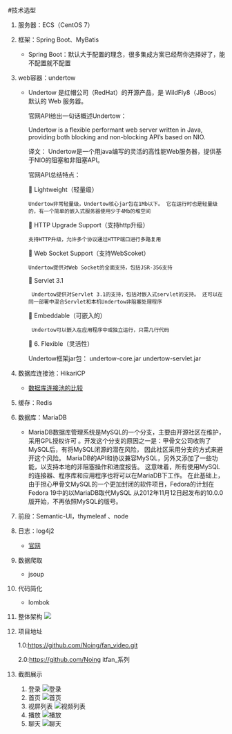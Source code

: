 #技术选型
1. 服务器：ECS（CentOS 7）
2. 框架：Spring Boot、MyBatis
	- Spring Boot：默认大于配置的理念，很多集成方案已经帮你选择好了，能不配置就不配置
3. web容器：undertow
	- Undertow 是红帽公司（RedHat）的开源产品，是 WildFly8（JBoos） 默认的 Web 服务器。

      官网API给出一句话概述Undertow：

      Undertow is a flexible performant web server written in Java, providing both blocking and non-blocking API’s based on NIO.

      译文： Undertow是一个用java编写的灵活的高性能Web服务器，提供基于NIO的阻塞和非阻塞API。

      官网API总结特点：

       Lightweight（轻量级）

          Undertow非常轻量级，Undertow核心jar包在1Mb以下。 它在运行时也是轻量级的，有一个简单的嵌入式服务器使用少于4Mb的堆空间

       HTTP Upgrade Support（支持http升级）

          支持HTTP升级，允许多个协议通过HTTP端口进行多路复用

       Web Socket Support（支持WebScoket）

          Undertow提供对Web Socket的全面支持，包括JSR-356支持

       Servlet 3.1  

           Undertow提供对Servlet 3.1的支持，包括对嵌入式servlet的支持。 还可以在同一部署中混合Servlet和本机Undertow非阻塞处理程序

       Embeddable（可嵌入的）

           Undertow可以嵌入在应用程序中或独立运行，只需几行代码

       6. Flexible（灵活性）

         Undertow框架jar包： undertow-core.jar undertow-servlet.jar
4. 数据库连接池：HikariCP
	- [数据库连接池的比较](http://blog.csdn.net/qq_31125793/article/details/51241943)
3. 缓存：Redis
4. 数据库：MariaDB
	- MariaDB数据库管理系统是MySQL的一个分支，主要由开源社区在维护，采用GPL授权许可
。开发这个分支的原因之一是：甲骨文公司收购了MySQL后，有将MySQL闭源的潜在风险，
因此社区采用分支的方式来避开这个风险。
MariaDB的API和协议兼容MySQL，另外又添加了一些功能，以支持本地的非阻塞操作和进度报告。
这意味着，所有使用MySQL的连接器、程序库和应用程序也将可以在MariaDB下工作。
在此基础上，由于担心甲骨文MySQL的一个更加封闭的软件项目，Fedora的计划在Fedora 19中的以MariaDB取代MySQL
从2012年11月12日起发布的10.0.0版开始，不再依照MySQL的版号。

5. 前段：Semantic-UI，thymeleaf 、node

6. 日志：log4j2
	- [官网](http://logging.apache.org/log4j/2.x/performance.html)
7. 数据爬取
	- jsoup
8. 代码简化
	- lombok
9. 整体架构
![](https://i.imgur.com/Rspbo0O.png)
10. 项目地址
 
  	1.0:https://github.com/Noing/fan_video.git
 
 	 2.0:https://github.com/Noing itfan_系列
11. 截图展示
	1. 登录
![登录](https://i.imgur.com/JYwLJ3Z.png)
	2. 首页
![首页](https://i.imgur.com/2c5CXAS.png)
	3. 视屏列表
![视频列表](https://i.imgur.com/TfPmIXv.png)
	4. 播放
![播放](https://i.imgur.com/Gw0fsqb.png)
	5. 聊天
![聊天](https://i.imgur.com/uGpRlU9.png)